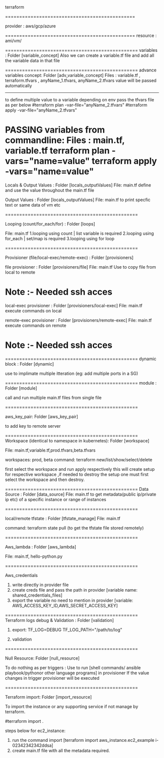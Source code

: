 terraform 

==============================================

 provider : aws/gcp/azure 


==============================================
 resource   :  ami/vm/   


===============================================
variables :   Folder  [variable_concept]
Also we can create a  variable.tf file  and add all the variable data in that file

===============================================
advance variables concept:   Folder  [adv_variable_concept]
Files  :  variable.tf , terraform.tfvars , anyName_1.tfvars, anyName_2.tfvars
value will be passed automatically
____________________________________________________

to  define multiple value to a variable depending on env
pass the tfvars file as per below
#terraform plan -var-file="anyName_2.tfvars"
#terraform apply -var-file="anyName_2.tfvars"


PASSING variables from commandline:
Files : main.tf, variable.tf 
terraform plan -vars="name=value"
terraform apply -vars="name=value"
===============================================

Locals & Output Values : Folder [locals_outputValues]
File: main.tf
define and use the value throughout the main.tf file


Output Values : Folder [locals_outputValues]
File: main.tf
to print specfic text or same data of vm etc

===============================================

Looping  (count/for_each/for) : Folder [loops]

File: main.tf
1.looping  using count  | list variable is required
2.looping using for_each | set/map is required
3.looping using for loop

===============================================


Provisioner (file/local-exec/remote-exec) : Folder [provisioners]


file provisioner : Folder [provisioners/file]
File: main.tf
Use to copy file from  local to remote
# Note :- Needed ssh  acces 

local-exec provisioner : Folder [provisioners/local-exec] 
File: main.tf
execute commands on local

remote-exec provisioner : Folder [provisioners/remote-exec]
File: main.tf
execute commands on remote
# Note :- Needed ssh  acces 

===============================================
dynamic block :        Folder [dynamic]

use to implimate multiple itteration (eg:  add multiple ports in a SG)

===============================================
module :     Folder [module]

call  and run multiple main.tf files from single file

===============================================

aws_key_pair:     Folder [aws_key_pair]

to add key to remote server 

===============================================
Workspace (identical to  namespace in kubernetes):   Folder [workspace]

File: main.tf,variable.tf,prod.tfvars,beta.tfvars

workspaces: prod, beta
command: terraform new/list/show/select/delete

first select the workspace and run apply respectively this will create setup for respective workspace ,if needed to destroy the setup one must first select the workspace and then destroy.

===============================================
Data Source :  Folder [data_source]
File: main.tf
to get metadata(public ip/private ip etc) of a specific instance or range of instances

===============================================

local/remote tfstate : Folder [tfstate_manage]
File: main.tf

command: terraform state pull (to get the tfstate file stored remotely)

===============================================

Aws_lambda   : Folder [aws_lambda]

File: main.tf, hello-python.py

===============================================

Aws_credentials

1. write directly in provider file
2. create creds file  and pass  the path in provider  [variable name: shared_credentials_files]
3. export the variable no need to mention in provider [variable: AWS_ACCESS_KEY_ID,AWS_SECRET_ACCESS_KEY] 

===============================================
Terraform logs debug & Validation  : Folder [validation]
1. export:
    TF_LOG=DEBUG
    TF_LOG_PATH="/path/to/log"

2. validation

===============================================

Null Resource: Folder [null_resource]

To do nothing  as per triggers : Use to run  [shell commands/ ansible playbook/pythonor other language programs] in provisioner
If the value changes in trigger provisioner will be executed

===============================================

Terraform import:  Folder [import_resource]

To import the instance or any supporting service if not manage by terraform.

#terraform import <resource type>.<resource name> <resource id>

steps below for ec2_instance:
1. run the command import [terraform import aws_instance.ec2_example i-02342342342ddsa]
2. create main.tf file with all the metadata  required.